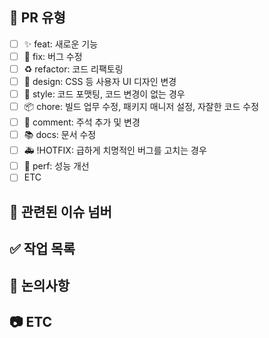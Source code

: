 ## 📝 PR 유형

- [ ] ✨ feat: 새로운 기능
- [ ] 🐛 fix: 버그 수정
- [ ] ♻️ refactor: 코드 리팩토링
- [ ] 🎨 design: CSS 등 사용자 UI 디자인 변경
- [ ] 💎 style: 코드 포맷팅, 코드 변경이 없는 경우
- [ ] 📦 chore: 빌드 업무 수정, 패키지 매니저 설정, 자잘한 코드 수정
- [ ] 💬 comment: 주석 추가 및 변경
- [ ] 📚 docs: 문서 수정
- [ ] 🚑 !HOTFIX: 급하게 치명적인 버그를 고치는 경우
- [ ] 🚀 perf: 성능 개선
- [ ] ETC

## 🔔 관련된 이슈 넘버

<!-- ex) close #1 -->

## ✅ 작업 목록

<!-- 이슈 작업한 내용 -->

## 🍰 논의사항

<!-- 함께 논의하고 싶은 사항, 코드리뷰가 필요한 부분이 있다면 적어주세요. -->

## 📷 ETC

<!-- 스크린샷, GIF 등 참고 자료를 첨부해주세요. -->
